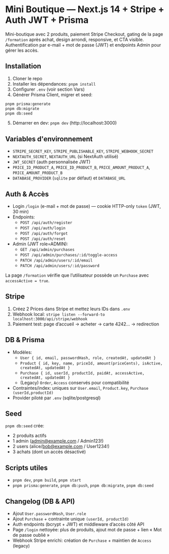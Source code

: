 # Mini Boutique — Next.js 14 + Stripe + Auth JWT + Prisma

Mini-boutique avec 2 produits, paiement Stripe Checkout, gating de la page `/formation` après achat, design arrondi, responsive, et CTA visible. Authentification par e-mail + mot de passe (JWT) et endpoints Admin pour gérer les accès.

## Installation

1) Cloner le repo
2) Installer les dépendances: `pnpm install`
3) Configurer `.env` (voir section Vars)
4) Générer Prisma Client, migrer et seed:

```bash
pnpm prisma:generate
pnpm db:migrate
pnpm db:seed
```

5) Démarrer en dev: `pnpm dev` (http://localhost:3000)

## Variables d'environnement

- `STRIPE_SECRET_KEY`, `STRIPE_PUBLISHABLE_KEY`, `STRIPE_WEBHOOK_SECRET`
- `NEXTAUTH_SECRET`, `NEXTAUTH_URL` (si NextAuth utilisé)
- `JWT_SECRET` (auth personnalisée JWT)
- `PRICE_ID_PRODUCT_A`, `PRICE_ID_PRODUCT_B`, `PRICE_AMOUNT_PRODUCT_A`, `PRICE_AMOUNT_PRODUCT_B`
- `DATABASE_PROVIDER` (`sqlite` par défaut) et `DATABASE_URL`

## Auth & Accès

- Login `/login` (e-mail + mot de passe) — cookie HTTP-only `token` (JWT, 30 min)
- Endpoints:
  - `POST /api/auth/register`
  - `POST /api/auth/login`
  - `POST /api/auth/forgot`
  - `POST /api/auth/reset`
- Admin (JWT role=ADMIN):
  - `GET /api/admin/purchases`
  - `POST /api/admin/purchases/:id/toggle-access`
  - `PATCH /api/admin/users/:id/email`
  - `PATCH /api/admin/users/:id/password`

La page `/formation` vérifie que l’utilisateur possède un `Purchase` avec `accessActive = true`.

## Stripe

1) Créez 2 Prices dans Stripe et mettez leurs IDs dans `.env`
2) Webhook local: `stripe listen --forward-to localhost:3000/api/stripe/webhook`
3) Paiement test: page d’accueil → acheter → carte 4242… → redirection

## DB & Prisma

- Modèles:
  - `User { id, email, passwordHash, role, createdAt, updatedAt }`
  - `Product { id, key, name, priceId, amount(priceCents), isActive, createdAt, updatedAt }`
  - `Purchase { id, userId, productId, paidAt, accessActive, createdAt, updatedAt }`
  - (Legacy) `Order`, `Access` conservés pour compatibilité
- Contraintes/index: uniques sur `User.email`, `Product.key`, `Purchase (userId,productId)`
- Provider piloté par `.env` (sqlite/postgresql)

## Seed

`pnpm db:seed` crée:

- 2 produits actifs
- 1 admin (admin@example.com / Admin123!)
- 2 users (alice/bob@example.com / User1234!)
- 3 achats (dont un accès désactivé)

## Scripts utiles

- `pnpm dev`, `pnpm build`, `pnpm start`
- `pnpm prisma:generate`, `pnpm db:push`, `pnpm db:migrate`, `pnpm db:seed`

## Changelog (DB & API)

- Ajout `User.passwordHash`, `User.role`
- Ajout `Purchase` + contrainte unique `(userId, productId)`
- Auth endpoints (bcrypt + JWT) et middleware d’accès côté API
- Page `/login` nettoyée: plus de produits, ajout mot de passe + lien « Mot de passe oublié »
- Webhook Stripe enrichi: création de `Purchase` + maintien de `Access` (legacy)

